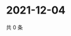 # 2021-12-04

共 0 条

<!-- BEGIN WEIBO -->
<!-- 最后更新时间 Sat Dec 04 2021 02:10:28 GMT+0800 (China Standard Time) -->

<!-- END WEIBO -->
